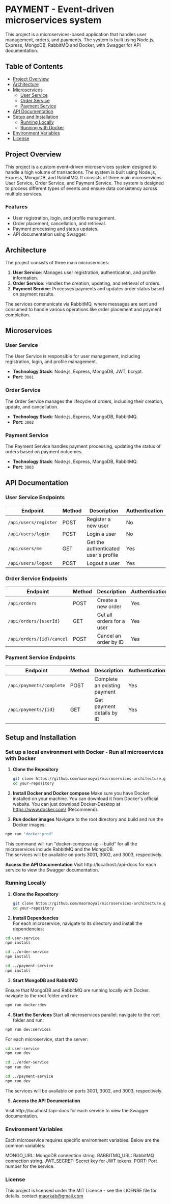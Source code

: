 # PAYMENT - Event-driven microservices system

This project is a microservices-based application that handles user management, orders, and payments.
The system is built using Node.js, Express, MongoDB, RabbitMQ and Docker, with Swagger for API documentation.

## Table of Contents

- [Project Overview](#project-overview)
- [Architecture](#architecture)
- [Microservices](#microservices)
  - [User Service](#user-service)
  - [Order Service](#order-service)
  - [Payment Service](#payment-service)
- [API Documentation](#api-documentation)
- [Setup and Installation](#setup-and-installation)
  - [Running Locally](#running-locally)
  - [Running with Docker](#running-with-docker)
- [Environment Variables](#environment-variables)
- [License](#license)

## Project Overview

This project is a custom event-driven microservices system designed to handle a high volume of transactions. The system is built using Node.js, Express, MongoDB, and RabbitMQ. It consists of three main microservices: User Service, Order Service, and Payment Service. The system is designed to process different types of events and ensure data consistency across multiple services.

### Features

- User registration, login, and profile management.
- Order placement, cancellation, and retrieval.
- Payment processing and status updates.
- API documentation using Swagger.

## Architecture

The project consists of three main microservices:

1. **User Service**: Manages user registration, authentication, and profile information.
2. **Order Service**: Handles the creation, updating, and retrieval of orders.
3. **Payment Service**: Processes payments and updates order status based on payment results.

The services communicate via RabbitMQ, where messages are sent and consumed to handle various operations like order placement and payment completion.

## Microservices

### User Service

The User Service is responsible for user management, including registration, login, and profile management.

- **Technology Stack**: Node.js, Express, MongoDB, JWT, bcrypt.
- **Port**: `3001`

### Order Service

The Order Service manages the lifecycle of orders, including their creation, update, and cancellation.

- **Technology Stack**: Node.js, Express, MongoDB, RabbitMQ.
- **Port**: `3002`

### Payment Service

The Payment Service handles payment processing, updating the status of orders based on payment outcomes.

- **Technology Stack**: Node.js, Express, MongoDB, RabbitMQ.
- **Port**: `3003`

## API Documentation

### User Service Endpoints

| Endpoint              | Method | Description                          | Authentication |
| --------------------- | ------ | ------------------------------------ | -------------- |
| `/api/users/register` | POST   | Register a new user                  | No             |
| `/api/users/login`    | POST   | Login a user                         | No             |
| `/api/users/me`       | GET    | Get the authenticated user's profile | Yes            |
| `/api/users/logout`   | POST   | Logout a user                        | Yes            |

### Order Service Endpoints

| Endpoint                  | Method | Description               | Authentication |
| ------------------------- | ------ | ------------------------- | -------------- |
| `/api/orders`             | POST   | Create a new order        | Yes            |
| `/api/orders/{userId}`    | GET    | Get all orders for a user | Yes            |
| `/api/orders/{id}/cancel` | POST   | Cancel an order by ID     | Yes            |

### Payment Service Endpoints

| Endpoint                 | Method | Description                  | Authentication |
| ------------------------ | ------ | ---------------------------- | -------------- |
| `/api/payments/complete` | POST   | Complete an existing payment | Yes            |
| `/api/payments/{id}`     | GET    | Get payment details by ID    | Yes            |

## Setup and Installation

### Set up a local environment with Docker - Run all microservices with Docker

1. **Clone the Repository**

   ```bash
   git clone https://github.com/maormoyal/microservices-architecture.git
   cd your-repository
   ```

2. **Install Docker and Docker compose**
   Make sure you have Docker installed on your machine. You can download it from Docker's official website.
   You can just download Docker-Desktop at https://www.docker.com/ (Recommend).

3. **Run docker images**
   Navigate to the root directory and build and run the Docker images:

```bash
npm run "docker:prod"
```

This command will run "docker-compose up --build" for all the microservices include RabbitMQ and the MongoDB.  
 The services will be available on ports 3001, 3002, and 3003, respectively.

**Access the API Documentation**
Visit http://localhost:<port>/api-docs for each service to view the Swagger documentation.

### Running Locally

1. **Clone the Repository**

   ```bash
   git clone https://github.com/maormoyal/microservices-architecture.git
   cd your-repository
   ```

2. **Install Dependencies**  
   For each microservice, navigate to its directory and install the dependencies:

```bash
cd user-service
npm install
```

```bash
cd ../order-service
npm install
```

```bash
cd ../payment-service
npm install
```

3. **Start MongoDB and RabbitMQ**

Ensure that MongoDB and RabbitMQ are running locally with Docker.
navigate to the root folder and run:

```bash
npm run docker:dev
```

4. **Start the Services**
   Start all microservices parallel:
   navigate to the root folder and run:

```bash
npm run dev:services
```

For each microservice, start the server:

```bash
cd user-service
npm run dev
```

```bash
cd ../order-service
npm run dev
```

```bash
cd ../payment-service
npm run dev
```

The services will be available on ports 3001, 3002, and 3003, respectively.

5. **Access the API Documentation**

Visit http://localhost:<port>/api-docs for each service to view the Swagger documentation.

### Environment Variables

Each microservice requires specific environment variables. Below are the common variables:

MONGO_URL: MongoDB connection string.
RABBITMQ_URL: RabbitMQ connection string.
JWT_SECRET: Secret key for JWT tokens.
PORT: Port number for the service.

### License

This project is licensed under the MIT License - see the LICENSE file for details.
contact maorkab@gmail.com
